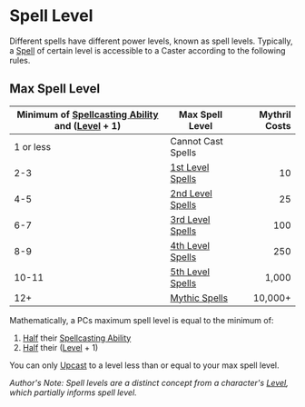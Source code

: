 # Spell Level

Different spells have different power levels, known as spell levels. Typically, a [Spell](../Spellcasting/Spells.md) of certain level is accessible to a Caster according to the following rules.

## Max Spell Level

| Minimum of [Spellcasting Ability](../Spellcasting/The%20Spellcasting%20Disciplines/Spellcasting%20Ability.md) and ([Level](../../Player%20Characters/Derived%20Statistics/Level.md) + 1) | Max Spell Level                                                           | Mythril Costs |
| --------------------------------------------------------------------------------------------------------------------------------------------------------------------------- | ------------------------------------------------------------------------- | ------------: |
| 1 or less                                                                                                                                                                   | Cannot Cast Spells                                                        |               |
| 2-3                                                                                                                                                                         | [1st Level Spells](Spells%20by%20Level/Level%201/1st%20Level%20Spells.md) |            10 |
| 4-5                                                                                                                                                                         | [2nd Level Spells](Spells%20by%20Level/Level%202/2nd%20Level%20Spells.md) |            25 |
| 6-7                                                                                                                                                                         | [3rd Level Spells](Spells%20by%20Level/Level%203/3rd%20Level%20Spells.md) |           100 |
| 8-9                                                                                                                                                                         | [4th Level Spells](Spells%20by%20Level/Level%204/4th%20Level%20Spells.md) |           250 |
| 10-11                                                                                                                                                                       | [5th Level Spells](Spells%20by%20Level/Level%205/5th%20Level%20Spells.md) |         1,000 |
| 12+                                                                                                                                                                         | [Mythic Spells](Spells%20by%20Level/Mythic/!Mythic%20Spells.md)           |       10,000+ |

Mathematically, a PCs maximum spell level is equal to the minimum of:

1. [Half](../../Foreword/Rule%20for%20rules.md#Halving) their [Spellcasting Ability](../Spellcasting/The%20Spellcasting%20Disciplines/Spellcasting%20Ability.md)
2. [Half](../../Foreword/Rule%20for%20rules.md#Halving) their ([Level](../../Player%20Characters/Derived%20Statistics/Level.md) + 1)

You can only [Upcast](../Spellcasting/Spellcasting.md#Upcast) to a level less than or equal to your max spell level.

*Author's Note:*
*Spell levels are a distinct concept from a character's [Level](../../Player%20Characters/Derived%20Statistics/Level.md), which partially informs spell level.*

